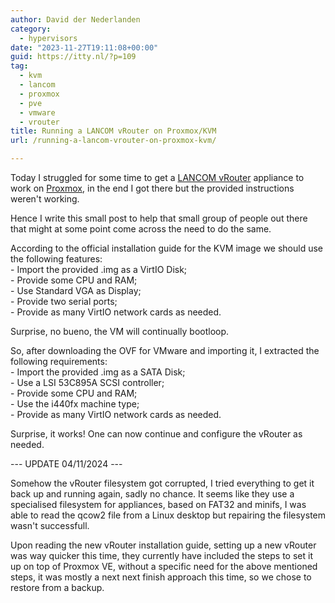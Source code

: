 ```yaml
---
author: David der Nederlanden
category:
  - hypervisors
date: "2023-11-27T19:11:08+00:00"
guid: https://itty.nl/?p=109
tag:
  - kvm
  - lancom
  - proxmox
  - pve
  - vmware
  - vrouter
title: Running a LANCOM vRouter on Proxmox/KVM
url: /running-a-lancom-vrouter-on-proxmox-kvm/

---
```

Today I struggled for some time to get a [LANCOM vRouter](https://www.lancom-systems.com/products/routers-sd-wan/central-site-vpn-gateways/lancom-vrouter) appliance to work on [Proxmox](https://proxmox.com/), in the end I got there but the provided instructions weren't working.

Hence I write this small post to help that small group of people out there that might at some point come across the need to do the same.

According to the official installation guide for the KVM image we should use the following features:  
\- Import the provided .img as a VirtIO Disk;  
\- Provide some CPU and RAM;  
\- Use Standard VGA as Display;  
\- Provide two serial ports;  
\- Provide as many VirtIO network cards as needed.

Surprise, no bueno, the VM will continually bootloop.

So, after downloading the OVF for VMware and importing it, I extracted the following requirements:  
\- Import the provided .img as a SATA Disk;  
\- Use a LSI 53C895A SCSI controller;  
\- Provide some CPU and RAM;  
\- Use the i440fx machine type;  
\- Provide as many VirtIO network cards as needed.

Surprise, it works! One can now continue and configure the vRouter as needed.

\-\-\- UPDATE 04/11/2024 ---

Somehow the vRouter filesystem got corrupted, I tried everything to get it back up and running again, sadly no chance. It seems like they use a specialised filesystem for appliances, based on FAT32 and minifs, I was able to read the qcow2 file from a Linux desktop but repairing the filesystem wasn't successfull.

Upon reading the new vRouter installation guide, setting up a new vRouter was way quicker this time, they currently have included the steps to set it up on top of Proxmox VE, without a specific need for the above mentioned steps, it was mostly a next next finish approach this time, so we chose to restore from a backup.
